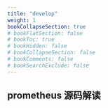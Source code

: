 ```yaml
---
title: "develop"
weight: 1
bookCollapseSection: true
# bookFlatSection: false
# bookToc: true
# bookHidden: false
# bookCollapseSection: false
# bookComments: false
# bookSearchExclude: false
---
```

## prometheus 源码解读

